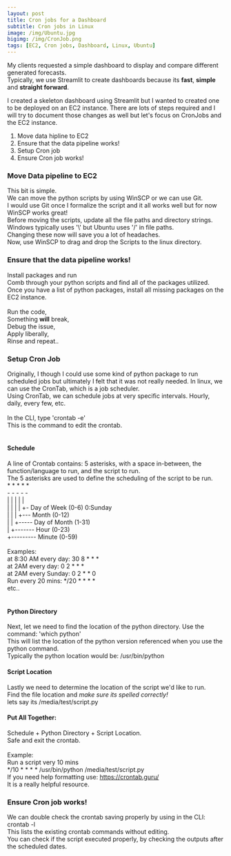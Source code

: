 ```yaml
---
layout: post
title: Cron jobs for a Dashboard
subtitle: Cron jobs in Linux
image: /img/Ubuntu.jpg
bigimg: /img/CronJob.png
tags: [EC2, Cron jobs, Dashboard, Linux, Ubuntu]
---
```


My clients requested a simple dashboard to display and compare different generated forecasts. <br>
Typically, we use Streamlit to create dashboards because its **fast**, **simple** and **straight forward**.

I created a skeleton dashboard using Streamlit but I wanted to created one to be deployed on an EC2 instance. 
There are lots of steps required and I will try to document those changes as well but let's focus on CronJobs and the EC2 instance.

1. Move data hipline to EC2 
2. Ensure that the data pipeline works!
3. Setup Cron job
4. Ensure Cron job works!

### Move Data pipeline to EC2

This bit is simple. <br>
We can move the python scripts by using WinSCP or we can use Git. <br>
I would use Git once I formalize the script and it all works well but for now WinSCP works great! <br>
Before moving the scripts, update all the file paths and directory strings. <br>
Windows typically uses '\\' but Ubuntu uses '/' in file paths. <br>
Changing these now will save you a lot of headaches. <br>
Now, use WinSCP to drag and drop the Scripts to the linux directory. 

### Ensure that the data pipeline works!

Install packages and run <br>
Comb through your python scripts and find all of the packages utilized. <br>
Once you have a list of python packages, install all missing packages on the EC2 instance. <br>
<br>
Run the code, <br>
Something **will** break, <br>
Debug the issue, <br>
Apply liberally, <br>
Rinse and repeat.. <br>

### Setup Cron Job

Originally, I though I could use some kind of python package to run scheduled jobs but ultimately I felt that it was not really needed. 
In linux, we can use the CronTab, which is a job scheduler.   <br>
Using CronTab, we can schedule jobs at very specific intervals. Hourly, daily, every few, etc.  <br>
<br>
In the CLI, type 'crontab -e' <br>
This is the command to edit the crontab. <br>
<br>
#### Schedule <br>
A line of Crontab contains: 5 asterisks, with a space in-between, the function/language to run, and the script to run. <br>
The 5 asterisks are used to define the scheduling of the script to be run. <br>
\* \* \* \* \* <br>
\- \- \- \- \- <br>
| | | | | <br>
| | | | +- Day of Week (0-6) 0:Sunday <br>
| | | +--- Month (0-12) <br>
| | +----- Day of Month (1-31) <br>
| +------- Hour (0-23) <br>
+--------- Minute (0-59) <br>
<br>
Examples: <br>
at 8:30 AM every day: 30 8 \* \* \* 
<br>
at 2AM every day: 0 2 \* \* \*
<br>
at 2AM every Sunday: 0 2 \* \* 0
<br>
Run every 20 mins: \*/20 \* \* \* \*
<br>
etc..
<br>
<br>
#### Python Directory <br>
Next, let we need to find the location of the python directory. Use the command: 'which python' <br>
This will list the location of the python version referenced when you use the python command. <br>
Typically the python location would be: /usr/bin/python

#### Script Location <br>
Lastly we need to determine the location of the script we'd like to run. <br>
Find the file location and *make sure its spelled correctly!* <br>
lets say its /media/test/script.py <br>


#### Put All Together:

Schedule + Python Directory + Script Location. <br>
Safe and exit the crontab. <br>
<br>
Example: <br>
Run a script very 10 mins <br>
\*/10 \* \* \* \* /usr/bin/python /media/test/script.py
<br>
If you need help formatting use: https://crontab.guru/ <br>
It is a really helpful resource.


### Ensure Cron job works! <br>
We can double check the crontab saving properly by using in the CLI: crontab -l <br>
This lists the existing crontab commands without editing. <br>
You can check if the script executed properly, by checking the outputs after the scheduled dates. <br>

